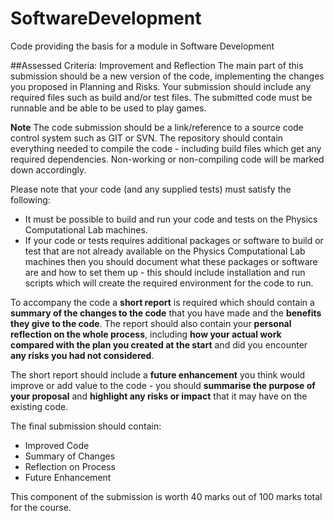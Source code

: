 # SoftwareDevelopment
Code providing the basis for a module in Software Development

##Assessed Criteria: Improvement and Reflection
The main part of this submission should be a new version of the code, implementing the changes you proposed in Planning and Risks. Your submission should include any required files such as build and/or test files. The submitted code must be runnable and be able to be used to play games. 

**Note** The code submission should be a link/reference to a source code control system such as GIT or SVN. 
The repository should contain everything needed to compile the code - including build files which get any required dependencies. Non-working or non-compiling code will be marked down accordingly.

Please note that your code (and any supplied tests) must satisfy the following:

 - It must be possible to build and run your code and tests on the Physics Computational Lab machines.
 - If your code or tests requires additional packages or software to build or test that are not already available on the Physics Computational Lab machines then you should document what these packages or software are and how to set them up - this should include installation and run scripts which will create the required environment for the code to run.

To accompany the code a **short report** is required which should contain a **summary of the changes to the code** that you have made and the **benefits they give to the code**. The report should also contain your **personal reflection on the whole process**, including **how your actual work compared with the plan you created at the start** and did you encounter **any risks you had not considered**.

The short report should include a **future enhancement** you think would improve or add value to the code - you should **summarise the purpose of your proposal** and **highlight any risks or impact** that it may have on the existing code.

The final submission should contain:

 - Improved Code
 - Summary of Changes
 - Reflection on Process
 - Future Enhancement

This component of the submission is worth 40 marks out of 100 marks total for the course.
